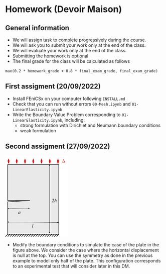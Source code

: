 # Homework (Devoir Maison)

## General information

- We will assign task to complete progressively during the course. 
- We will ask you to submit your work only at the end of the class.
- We will evaluate your work only at the end of the class.
- Submitting the homework is optional
- The final grade for the class will be calculated as follows

```
max(0.2 * homework_grade + 0.8 * final_exam_grade, final_exam_grade)
```

## First assigment (20/09/2022)

- Install FEniCSx on your computer following `INSTALL.md`
- Check that you can run without errors `00-Mesh.ipynb` and `01-LinearElasticity.ipynb`
- Write the Boundary Value Problem corresponding to `01-LinearElasticity.ipynb`, including:
   - strong formulation with Dirichlet and Neumann boundary conditions
   - weak formulation 

## Second assigment (27/09/2022)

<img src="figures/plateBCs.png"
     alt="Clamped plate with a crack"
     style="float: center; width:200px;" />

- Modify the boundary conditions to simulate the case of the plate in the figure above. We consider the case where the horizontal displacement is null at the top. You can use the symmetry as done in the previous example to model only half of the plate. This configuration corresponds to an experimental test that will consider later in this DM. 
 